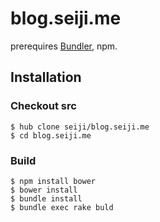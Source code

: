 blog.seiji.me
========

prerequires [Bundler](http://bundler.io/), npm.

Installation
------------

### Checkout src

    $ hub clone seiji/blog.seiji.me
    $ cd blog.seiji.me

### Build

    $ npm install bower
    $ bower install
    $ bundle install
    $ bundle exec rake buld

